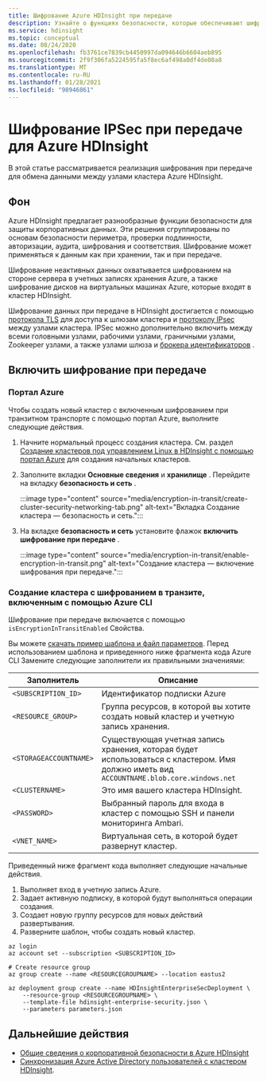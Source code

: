 ```yaml
---
title: Шифрование Azure HDInsight при передаче
description: Узнайте о функциях безопасности, которые обеспечивают шифрование при передаче для кластера Azure HDInsight.
ms.service: hdinsight
ms.topic: conceptual
ms.date: 08/24/2020
ms.openlocfilehash: fb3761ce7839cb4450997da094646b6604aeb895
ms.sourcegitcommit: 2f9f306fa5224595fa5f8ec6af498a0df4de08a8
ms.translationtype: MT
ms.contentlocale: ru-RU
ms.lasthandoff: 01/28/2021
ms.locfileid: "98946861"
---
```

# <a name="ipsec-encryption-in-transit-for-azure-hdinsight"></a>Шифрование IPSec при передаче для Azure HDInsight

В этой статье рассматривается реализация шифрования при передаче для обмена данными между узлами кластера Azure HDInsight.

## <a name="background"></a>Фон

Azure HDInsight предлагает разнообразные функции безопасности для защиты корпоративных данных. Эти решения сгруппированы по основам безопасности периметра, проверки подлинности, авторизации, аудита, шифрования и соответствия. Шифрование может применяться к данным как при хранении, так и при передаче.

Шифрование неактивных данных охватывается шифрованием на стороне сервера в учетных записях хранения Azure, а также шифрование дисков на виртуальных машинах Azure, которые входят в кластер HDInsight.

Шифрование данных при передаче в HDInsight достигается с помощью [протокола TLS](../transport-layer-security.md) для доступа к шлюзам кластера и [протоколу IPsec](https://wikipedia.org/wiki/IPsec) между узлами кластера. IPSec можно дополнительно включить между всеми головными узлами, рабочими узлами, граничными узлами, Zookeeper узлами, а также узлами шлюза и [брокера идентификаторов](./identity-broker.md) .

## <a name="enable-encryption-in-transit"></a>Включить шифрование при передаче

### <a name="azure-portal"></a>Портал Azure

Чтобы создать новый кластер с включенным шифрованием при транзитном транспорте с помощью портал Azure, выполните следующие действия.

1. Начните нормальный процесс создания кластера. См. раздел [Создание кластеров под управлением Linux в HDInsight с помощью портал Azure](../hdinsight-hadoop-create-linux-clusters-portal.md) для создания начальных кластеров.
1. Заполните вкладки **Основные сведения** и **хранилище** . Перейдите на вкладку **безопасность и сеть** .

    :::image type="content" source="media/encryption-in-transit/create-cluster-security-networking-tab.png" alt-text="Вкладка Создание кластера — безопасность и сеть.":::

1. На вкладке **безопасность и сеть** установите флажок **включить шифрование при передаче** .

    :::image type="content" source="media/encryption-in-transit/enable-encryption-in-transit.png" alt-text="Создание кластера — включение шифрования при передаче.":::

### <a name="create-a-cluster-with-encryption-in-transit-enabled-through-the-azure-cli"></a>Создание кластера с шифрованием в транзите, включенным с помощью Azure CLI

Шифрование при передаче включается с помощью `isEncryptionInTransitEnabled` Свойства.

Вы можете [скачать пример шаблона и файл параметров](https://github.com/Azure-Samples/hdinsight-enterprise-security). Перед использованием шаблона и приведенного ниже фрагмента кода Azure CLI Замените следующие заполнители их правильными значениями:

| Заполнитель | Описание |
|---|---|
| `<SUBSCRIPTION_ID>` | Идентификатор подписки Azure |
| `<RESOURCE_GROUP>` | Группа ресурсов, в которой вы хотите создать новый кластер и учетную запись хранения. |
| `<STORAGEACCOUNTNAME>` | Существующая учетная запись хранения, которая будет использоваться с кластером. Имя должно иметь вид `ACCOUNTNAME.blob.core.windows.net` |
| `<CLUSTERNAME>` | Это имя вашего кластера HDInsight. |
| `<PASSWORD>` | Выбранный пароль для входа в кластер с помощью SSH и панели мониторинга Ambari. |
| `<VNET_NAME>` | Виртуальная сеть, в которой будет развернут кластер. |

Приведенный ниже фрагмент кода выполняет следующие начальные действия.

1. Выполняет вход в учетную запись Azure.
1. Задает активную подписку, в которой будут выполняться операции создания.
1. Создает новую группу ресурсов для новых действий развертывания.
1. Разверните шаблон, чтобы создать новый кластер.

```azurecli
az login
az account set --subscription <SUBSCRIPTION_ID>

# Create resource group
az group create --name <RESOURCEGROUPNAME> --location eastus2

az deployment group create --name HDInsightEnterpriseSecDeployment \
    --resource-group <RESOURCEGROUPNAME> \
    --template-file hdinsight-enterprise-security.json \
    --parameters parameters.json
```

## <a name="next-steps"></a>Дальнейшие действия

* [Общие сведения о корпоративной безопасности в Azure HDInsight](hdinsight-security-overview.md)
* [Синхронизация Azure Active Directory пользователей с кластером HDInsight](../disk-encryption.md).
